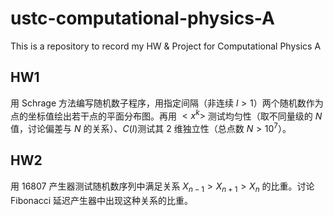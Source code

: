 # ustc-computational-physics-A
This is a repository to record my HW &amp; Project for Computational Physics A

## HW1
用 Schrage 方法编写随机数子程序，用指定间隔（非连续 $l >1$）两个随机数作为点的坐标值绘出若干点的平面分布图。再用 $<x^k>$ 测试均匀性（取不同量级的 $N$ 值，讨论偏差与 $N$ 的关系）、$C(l)$测试其 2 维独立性（总点数 $N > 10^7$）。

## HW2 
用 16807 产生器测试随机数序列中满足关系 $X_{n−1} > X_{n+1} > X_n$ 的比重。讨论 Fibonacci 延迟产生器中出现这种关系的比重。
